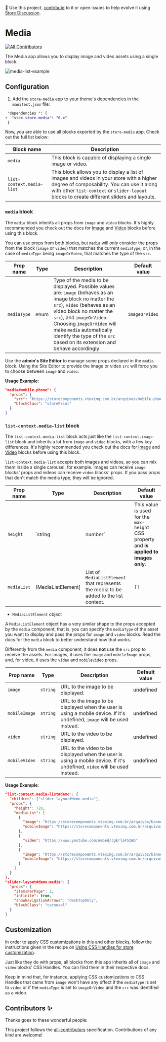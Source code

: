 📢 Use this project, [contribute](https://github.com/vtex-apps/store-media) to it or open issues to help evolve it using [Store Discussion](https://github.com/vtex-apps/store-discussion).

# Media

<!-- DOCS-IGNORE:start -->
<!-- ALL-CONTRIBUTORS-BADGE:START - Do not remove or modify this section -->

[![All Contributors](https://img.shields.io/badge/all_contributors-0-orange.svg?style=flat-square)](#contributors-)

<!-- ALL-CONTRIBUTORS-BADGE:END -->
<!-- DOCS-IGNORE:end -->

The Media app allows you to display image and video assets using a single block.

![media-list-example](https://user-images.githubusercontent.com/8127610/107076678-848fbf80-67ca-11eb-9ba3-8a7d285c4b2c.gif)
## Configuration

1. Add the `store-media` app to your theme's dependencies in the `manifest.json` file:

```diff
 "dependencies ": {
+  "vtex.store-media": "0.x"
 }
```

Now, you are able to use all blocks exported by the `store-media` app. Check out the full list below:

| Block name                | Description                                                                                                                                                                                                                                               |
| ------------------------- | --------------------------------------------------------------------------------------------------------------------------------------------------------------------------------------------------------------------------------------------------------- |
| `media`                   | This block is capable of displaying a single image or video.                                                                                                                                                                                                 |
| `list-context.media-list` | This block allows you to display a list of images and videos in your store with a higher degree of composability. You can use it along with other `list-context` or `slider-layout` blocks to create different sliders and layouts. |

### `media` block

The `media` block inherits all props from `image` and `video` blocks. It's highly recommended you check out the docs for [Image](https://github.com/vtex-apps/store-image) and [Video](https://github.com/vtex-apps/store-video) blocks before using this block.

You can use props from both blocks, but `media` will only consider the props from the block (`image` or `video`) that matches the current `mediaType`, or, in the case of `mediaType` being `imageOrVideo`, that matches the type of the `src`.

| Prop name   | Type | Description                                                                                                                                                                                                                                                                                                                         | Default value  |
| ----------- | ---- | ----------------------------------------------------------------------------------------------------------------------------------------------------------------------------------------------------------------------------------------------------------------------------------------------------------------------------------- | -------------- |
| `mediaType` | enum | Type of the media to be displayed. Possible values are: `image` (behaves as an image block no matter the `src`), `video` (behaves as an video block no matter the `src`), and `imageOrVideo`. Choosing `imageOrVideo` will make `media` automatically identify the type of the `src` based on its extension and behave accordingly. | `imageOrVideo` |

Use the **admin's Site Editor** to manage some props declared in the `media` block. Using the Site Editor to provide the image or video `src` will force you to choose between `image` and `video`.

**Usage Example**:

```json
"media#mobile-phone": {
  "props": {
    "src": "https://storecomponents.vteximg.com.br/arquivos/mobile-phone.png",
    "blockClass": "storePrint"
  }
}
```

### `list-context.media-list` block

The `list-context.media-list` block acts just like the `list-context.image-list` block and inherits a lot from `image` and `video` blocks, with a few key differences. It's highly recommended you check out the docs for [Image](https://github.com/vtex-apps/store-image) and [Video](https://github.com/vtex-apps/store-video) blocks before using this block.

`list-context.media-list` accepts both images and videos, so you can mix them inside a single carousel, for example. Images can receive `image` blocks' props and videos can receive `video` blocks' props. If you pass props that don't match the media type, they will be ignored.

| Prop name   | Type | Description                                                                                                                                                                                                                                                                                                                         | Default value  |
| ----------- | ---- | ----------------------------------------------------------------------------------------------------------------------------------------------------------------------------------------------------------------------------------------------------------------------------------------------------------------------------------- | -------------- |
| `height` | `string  | number` | This value is used for the `max-height` CSS property and **is applied to images only**. | `420` |
| `mediaList` | [MediaListElement] | List of `MediaListElement` that represents the media to be added to the list context. | `[]` |

- `MediaListElement` object

A `MediaListElement` object has a very similar shape to the props accepted by the `media` component, that is, you can specify the `mediaType` of the asset you want to display and pass the props for `image` and `video` blocks. Read the docs for the `media` block to better understand how that works.

Differently from the `media` component, it does **not** use the `src` prop to receive the assets. For images, it uses the `image` and `mobileImage` props, and, for video, it uses the `video` and `mobileVideo` props.

| Prop name   | Type | Description                                                                                                                                                                                                                                                                                                                         | Default value  |
| ----------- | ---- | ----------------------------------------------------------------------------------------------------------------------------------------------------------------------------------------------------------------------------------------------------------------------------------------------------------------------------------- | -------------- |
| `image` | `string` | URL to the image to be displayed. | undefined |
| `mobileImage` | `string` | URL to the image to be displayed when the user is using a mobile device. If it's undefined, `image` will be used instead. | undefined |
| `video` | `string` | URL to the video to be displayed. | undefined |
| `mobileVideo` | `string` | URL to the video to be displayed when the user is using a mobile device. If it's undefined, `video` will be used instead. | undefined |


**Usage Example**:

```json
"list-context.media-list#demo": {
  "children": ["slider-layout#demo-media"],
  "props": {
    "height": 720,
    "mediaList": [
      {
        "image": "https://storecomponents.vteximg.com.br/arquivos/banner-principal.png",
        "mobileImage": "https://storecomponents.vteximg.com.br/arquivos/banner-principal-mobile.jpg"
      },
      {
        "video": "https://www.youtube.com/embed/JgkrlaF52WQ"
      },
      {
        "image": "https://storecomponents.vteximg.com.br/arquivos/banner.jpg",
        "mobileImage": "https://storecomponents.vteximg.com.br/arquivos/banner-principal-mobile.jpg"
      }
    ]
  }
},
"slider-layout#demo-media": {
  "props": {
    "itemsPerPage": 1,
    "infinite": true,
    "showNavigationArrows": "desktopOnly",
    "blockClass": "carousel"
  }
}
```

## Customization

In order to apply CSS customizations in this and other blocks, follow the instructions given in the recipe on [Using CSS Handles for store customization](https://vtex.io/docs/recipes/style/using-css-handles-for-store-customization).

Just like they do with props, all blocks from this app inherits all of `image` and `video` blocks' CSS Handles. You can find them in their respective docs.

Keep in mind that, for instance, applying CSS customizations to CSS Handles that came from `image` won't have any effect if the `mediaType` is set to `video` or if the `mediaType` is set to `imageOrVideo` and the `src` was identified as a video.

<!-- DOCS-IGNORE:start -->

## Contributors ✨

Thanks goes to these wonderful people:

<!-- ALL-CONTRIBUTORS-LIST:START - Do not remove or modify this section -->
<!-- prettier-ignore-start -->
<!-- markdownlint-disable -->
<!-- markdownlint-enable -->
<!-- prettier-ignore-end -->

<!-- ALL-CONTRIBUTORS-LIST:END -->

This project follows the [all-contributors](https://github.com/all-contributors/all-contributors) specification. Contributions of any kind are welcome!

<!-- DOCS-IGNORE:end -->

